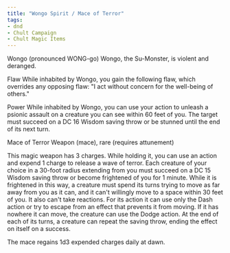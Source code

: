 ```yaml
---
title: "Wongo Spirit / Mace of Terror"
tags: 
- dnd
- Chult Campaign
- Chult Magic Items
---
```


Wongo
(pronounced WONG-go)
Wongo, the Su-Monster, is violent and deranged.

Flaw
While inhabited by Wongo, you gain the following flaw, which overrides any opposing flaw: "I act without concern for the well-being of others."

Power
While inhabited by Wongo, you can use your action to unleash a psionic assault on a creature you can see within 60 feet of you. The target must succeed on a DC 16 Wisdom saving throw or be stunned until the end of its next turn.

Mace of Terror
Weapon (mace), rare (requires attunement)

This magic weapon has 3 charges. While holding it, you can use an action and expend 1 charge to release a wave of terror. Each creature of your choice in a 30-foot radius extending from you must succeed on a DC 15 Wisdom saving throw or become frightened of you for 1 minute. While it is frightened in this way, a creature must spend its turns trying to move as far away from you as it can, and it can't willingly move to a space within 30 feet of you. It also can't take reactions. For its action it can use only the Dash action or try to escape from an effect that prevents it from moving. If it has nowhere it can move, the creature can use the Dodge action. At the end of each of its turns, a creature can repeat the saving throw, ending the effect on itself on a success.

The mace regains 1d3 expended charges daily at dawn.
